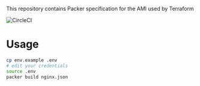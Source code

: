 This repository contains Packer specification for the AMI used by Terraform

![CircleCI](https://circleci.com/gh/superbounou/livestorm_app.svg?style=svg)

# Usage

```bash
cp env.example .env
# edit your credentials
source .env
packer build nginx.json
```